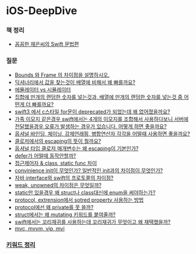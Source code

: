 # iOS-DeepDive

### 책 정리

- [꼼꼼한 재은씨의 Swift 문법편](https://github.com/MojitoBar/iOS-DeepDive/blob/main/%EA%BC%BC%EA%BC%BC%ED%95%9C_%EC%9E%AC%EC%9D%80%EC%94%A8%EC%9D%98_Swift_%EB%AC%B8%EB%B2%95%ED%8E%B8/README.md)

### 질문

- [Bounds 와 Frame 의 차이점을 설명하시오.](https://github.com/MojitoBar/iOS-DeepDive/blob/main/Questions/Bounds&Frame.md)
- [딕셔너리에서 값을 찾는것이 배열에 비해서 왜 빠를까요?](https://github.com/MojitoBar/iOS-DeepDive/blob/main/Questions/Dictionary%26Array.md)
- [에뮬레이터 vs 시뮬레이터](https://github.com/MojitoBar/iOS-DeepDive/blob/main/Questions/emulator%26simulator.md)
- [집합에 만개의 랜덤한 숫자를 넣는것과, 배열에 만개의 랜덤한 숫자를 넣는것 중 어떤게 더 빠를까요?](https://github.com/MojitoBar/iOS-DeepDive/blob/main/Questions/Array%26Set.md)
- [swift3 에서 c스타일 for문이 deprecated가 되었는데 왜 없어졌을까요?](https://github.com/MojitoBar/iOS-DeepDive/blob/main/Questions/why-deprecated-cstyle-for.md)
- [가족 이모지 같은경우 swift에서는 4개의 이모지를 조합해서 사용하다보니 서버에 전달했을경우 오류가 발생하는 경우가 있습니다. 어떻게 하면 좋을까요?](https://github.com/MojitoBar/iOS-DeepDive/blob/main/Questions/swift-deal-with-emoji.md)
- [옵셔널 바인딩, 체이닝, 강제언래핑, 병합연산자 각각을 어떨때 사용하면 좋을까요?](https://github.com/MojitoBar/iOS-DeepDive/blob/main/Questions/how-to-use-optional.md)
- [클로저에서의 escaping의 뜻이 뭘까요?](https://github.com/MojitoBar/iOS-DeepDive/blob/main/Questions/what-is-escaping.md)
- [옵셔널 타입 클로저 매개변수는 왜 escaping이 기본인가?](https://github.com/MojitoBar/iOS-DeepDive/blob/main/Questions/why-escaping-optional-closure.md)
- [defer가 어떨때 동작안할까?](https://github.com/MojitoBar/iOS-DeepDive/blob/main/Questions/defer.md)
- [접근제어자 & class, static func 차이](https://github.com/MojitoBar/iOS-DeepDive/blob/main/Questions/access-modifier.md)
- [convinience init이 무엇인가? 일반적인 init과의 차이점이 무엇인가?](https://github.com/MojitoBar/iOS-DeepDive/blob/main/Questions/convenience-init.md)
- [자바 interface와 swift의 프로토콜의 차이점?](https://github.com/MojitoBar/iOS-DeepDive/blob/main/Questions/interface-protocol.md)
- [weak, unowned의 차이점은 무엇일까?](https://github.com/MojitoBar/iOS-DeepDive/blob/main/Questions/weak-unowned.md)
- [static만 있을경우 왜 struct나 class대신에 enum을 써야하는가?](https://github.com/MojitoBar/iOS-DeepDive/blob/main/Questions/why-enum.md)
- [protocol, extrension에서 sotred property 사용하는 방법]()
- [protocol에선 왜 private를 못 쓸까?]()
- [struct에서는 왜 mutating 키워드를 붙여줄까?]()
- [swift에서는 꼬리재귀를 사용하는데 꼬리재귀가 무엇이고 왜 채택했을까?]()
- [mvc, mvvm, vip, mvi]()

### [키워드 정리](https://github.com/MojitoBar/iOS-DeepDive/tree/main/Keywords)
